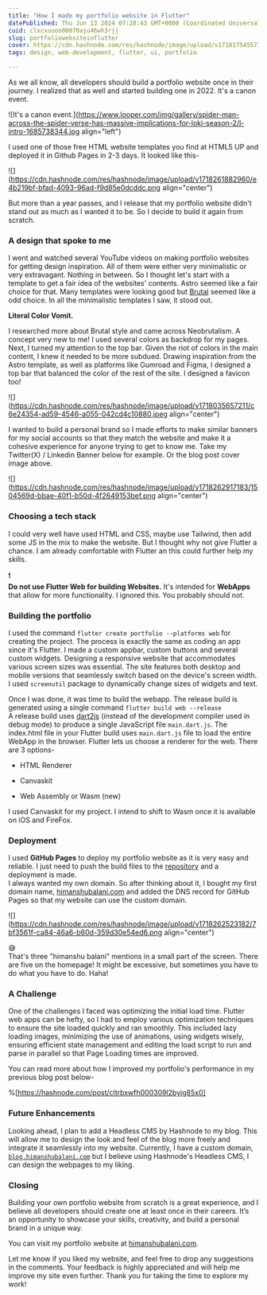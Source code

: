 ```yaml
---
title: "How I made my portfolio website in Flutter"
datePublished: Thu Jun 13 2024 07:28:43 GMT+0000 (Coordinated Universal Time)
cuid: clxcxuuoo00070aju46wh3rjj
slug: portfoliowebsiteinflutter
cover: https://cdn.hashnode.com/res/hashnode/image/upload/v1718175455719/b49e1cf4-aa74-4db9-874e-f871fc8128a2.png
tags: design, web-development, flutter, ui, portfolio

---
```


As we all know, all developers should build a portfolio website once in their journey. I realized that as well and started building one in 2022. It's a canon event.

![It's a canon event.](https://www.looper.com/img/gallery/spider-man-across-the-spider-verse-has-massive-implications-for-loki-season-2/l-intro-1685738344.jpg align="left")

I used one of those free HTML website templates you find at HTML5 UP and deployed it in Github Pages in 2-3 days. It looked like this-

![](https://cdn.hashnode.com/res/hashnode/image/upload/v1718261882960/e4b219bf-bfad-4093-96ad-f9d85e0dcddc.png align="center")

But more than a year passes, and I release that my portfolio website didn't stand out as much as I wanted it to be. So I decide to build it again from scratch.

### A design that spoke to me

I went and watched several YouTube videos on making portfolio websites for getting design inspiration. All of them were either very minimalistic or very extravagant. Nothing in between. So I thought let's start with a template to get a fair idea of the websites' contents. Astro seemed like a fair choice for that. Many templates were looking good but [Brutal](https://brutal.elian.codes/) seemed like a odd choice. In all the minimalistic templates I saw, it stood out.

**Literal Color Vomit.**

I researched more about Brutal style and came across Neobrutalism. A concept very new to me! I used several colors as backdrop for my pages. Next, I turned my attention to the top bar. Given the riot of colors in the main content, I knew it needed to be more subdued. Drawing inspiration from the Astro template, as well as platforms like Gumroad and Figma, I designed a top bar that balanced the color of the rest of the site. I designed a favicon too!

![](https://cdn.hashnode.com/res/hashnode/image/upload/v1718035657211/c6e24354-ad59-4546-a055-042cd4c10880.jpeg align="center")

I wanted to build a personal brand so I made efforts to make similar banners for my social accounts so that they match the website and make it a cohesive experience for anyone trying to get to know me. Take my Twitter(X) / Linkedin Banner below for example. Or the blog post cover image above.

![](https://cdn.hashnode.com/res/hashnode/image/upload/v1718262917183/1504569d-bbae-40f1-b50d-4f2649153bef.png align="center")

### Choosing a tech stack

I could very well have used HTML and CSS, maybe use Tailwind, then add some JS in the mix to make the website. But I thought why not give Flutter a chance. I am already comfortable with Flutter an this could further help my skills.

<div data-node-type="callout">
<div data-node-type="callout-emoji">❗</div>
<div data-node-type="callout-text"><strong>Do not use Flutter Web for building Websites.</strong> It's intended for <strong>WebApps</strong> that allow for more functionality. I ignored this. You probably should not.</div>
</div>

### Building the portfolio

I used the command `flutter create portfolio --platforms web` for creating the project. The process is exactly the same as coding an app since it's Flutter. I made a custom appbar, custom buttons and several custom widgets. Designing a responsive website that accommodates various screen sizes was essential. The site features both desktop and mobile versions that seamlessly switch based on the device's screen width. I used `screenutil` package to dynamically change sizes of widgets and text.

Once I was done, it was time to build the webapp. The release build is generated using a single command `flutter build web --release`  
A release build uses [dart2js](https://dart.dev/tools/dart2js) (instead of the development compiler used in debug mode) to produce a single JavaScript file `main.dart.js`. The index.html file in your Flutter build uses `main.dart.js` file to load the entire WebApp in the browser. Flutter lets us choose a renderer for the web. There are 3 options-

* HTML Renderer
    
* Canvaskit
    
* Web Assembly or Wasm (new)
    

I used Canvaskit for my project. I intend to shift to Wasm once it is available on iOS and FireFox.

### Deployment

I used **GitHub Pages** to deploy my portfolio website as it is very easy and reliable. I just need to push the build files to the [repository](https://github.com/himanshubalani/himanshubalani.github.io) and a deployment is made.  
I always wanted my own domain. So after thinking about it, I bought my first domain name, [himanshubalani.com](https://himanshubalani.com) and added the DNS record for GitHub Pages so that my website can use the custom domain.

![](https://cdn.hashnode.com/res/hashnode/image/upload/v1718262523182/7bf3561f-ca84-46a6-b60d-359d30e54ed6.png align="center")

<div data-node-type="callout">
<div data-node-type="callout-emoji">😅</div>
<div data-node-type="callout-text">That's three "himanshu balani" mentions in a small part of the screen. There are five on the homepage! It might be excessive, but sometimes you have to do what you have to do. Haha!</div>
</div>

### A Challenge

One of the challenges I faced was optimizing the initial load time. Flutter web apps can be hefty, so I had to employ various optimization techniques to ensure the site loaded quickly and ran smoothly. This included lazy loading images, minimizing the use of animations, using widgets wisely, ensuring efficient state management and editing the load script to run and parse in parallel so that Page Loading times are improved.

You can read more about how I improved my portfolio's performance in my previous blog post below-

%[https://hashnode.com/post/cltrbxwfh000309l2byig85x0] 

### Future Enhancements

Looking ahead, I plan to add a Headless CMS by Hashnode to my blog. This will allow me to design the look and feel of the blog more freely and integrate it seamlessly into my website. Currently, I have a custom domain, [`blog.himanshubalani.com`](http://blog.himanshubalani.com) but I believe using Hashnode's Headless CMS, I can design the webpages to my liking.

### Closing

Building your own portfolio website from scratch is a great experience, and I believe all developers should create one at least once in their careers. It’s an opportunity to showcase your skills, creativity, and build a personal brand in a unique way.

You can visit my portfolio website at [himanshubalani.com](http://himanshubalani.com).

Let me know if you liked my website, and feel free to drop any suggestions in the comments. Your feedback is highly appreciated and will help me improve my site even further. Thank you for taking the time to explore my work!